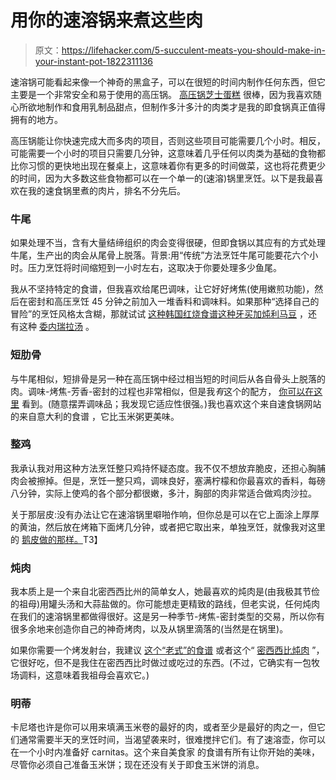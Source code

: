 # 用你的速溶锅来煮这些肉

> 原文：<https://lifehacker.com/5-succulent-meats-you-should-make-in-your-instant-pot-1822311136>

速溶锅可能看起来像一个神奇的黑盒子，可以在很短的时间内制作任何东西，但它主要是一个非常安全和易于使用的高压锅。 [高压锅芝士蛋糕](https://skillet.lifehacker.com/make-cheesecake-for-two-in-record-time-with-your-instan-1821065475#_ga=2.156189691.1728532035.1516634764-392757988.1502389723) 很棒，因为我喜欢随心所欲地制作和食用乳制品甜点，但制作多汁多汁的肉类才是我的即食锅真正值得拥有的地方。



高压锅能让你快速完成大而多肉的项目，否则这些项目可能需要几个小时。相反，可能需要一个小时的项目只需要几分钟，这意味着几乎任何以肉类为基础的食物都比你习惯的更快地出现在餐桌上，这意味着你有更多的时间做菜，这也将花费更少的时间，因为大多数这些食物都可以在一个单一的(速溶)锅里烹饪。以下是我最喜欢在我的速食锅里煮的肉片，排名不分先后。

### 牛尾

如果处理不当，含有大量结缔组织的肉会变得很硬，但即食锅以其应有的方式处理牛尾，生产出的肉会从尾骨上脱落。背景:用“传统”方法烹饪牛尾可能要花六个小时。压力烹饪将时间缩短到一小时左右，这取决于你要处理多少鱼尾。

我从不坚持特定的食谱，但我喜欢给尾巴调味，让它好好烤焦(使用嫩煎功能)，然后在密封和高压烹饪 45 分钟之前加入一堆香料和调味料。如果那种“选择自己的冒险”的烹饪风格太含糊，那就试试 [这种韩国红烧食谱](https://www.koreanbapsang.com/2017/03/pressure-cooker-braised-oxtail-kkorijjim.html)[这种牙买加炖利马豆](https://magicskillet.com/recipe/pressure-cooker-jamaican-oxtail-stew/) ，还有这种 [委内瑞拉汤](https://mommyshomecooking.com/instant-pot-venezuelan-oxtail-soup/) 。

### 短肋骨

与牛尾相似，短排骨是另一种在高压锅中经过相当短的时间后从各自骨头上脱落的肉。调味-烤焦-芳香-密封的过程也非常相似，但是我*有*这个的配方， [你可以在这里](https://skillet.lifehacker.com/cook-multiple-things-in-one-instant-pot-through-the-cle-1819410423) 看到。(随意摆弄调味品；我发现它适应性很强。)我也喜欢这个来自速食锅网站的来自意大利的食谱 ，它比玉米粥更美味。

### 整鸡

我承认我对用这种方法烹饪整只鸡持怀疑态度。我不仅不想放弃脆皮，还担心胸脯肉会被擦掉。但是，烹饪一整只鸡，调味良好，塞满柠檬和你最喜欢的香料，每磅八分钟，实际上使鸡的各个部分都很嫩，多汁，胸部的肉非常适合做鸡肉沙拉。

关于那层皮:没有办法让它在速溶锅里噼啪作响，但你总是可以在它上面涂上厚厚的黄油，然后放在烤箱下面烤几分钟，或者把它取出来，单独烹饪，就像我对这里的 [鹅皮做的那样。](https://lifehacker.com/you-should-cook-a-sous-vide-goose-this-christmas-1821535961)T3】

### 炖肉

我本质上是一个来自北密西西比州的简单女人，她最喜欢的炖肉是(由我极其节俭的祖母)用罐头汤和大蒜盐做的。你可能想走更精致的路线，但老实说，任何炖肉在我们的速溶锅里都做得很好。这是另一种季节-烤焦-密封类型的交易，所以你有很多余地来创造你自己的神奇烤肉，以及从锅里滴落的(当然是在锅里)。

如果你需要一个烤发射台，我建议 [这个“老式”的食谱](https://breadboozebacon.com/instant-pot-old-fashioned-pot-roast/) 或者这个“ [密西西比炖肉](https://www.simplyhappyfoodie.com/instant-pot-mississippi-pot-roast/) ”，它很好吃，但不是我住在密西西比时做过或吃过的东西。(不过，它确实有一包牧场调料，这意味着我祖母会喜欢它。)

### 明蒂

卡尼塔也许是你可以用来填满玉米卷的最好的肉，或者至少是最好的肉之一，但它们通常需要半天的烹饪时间，当渴望袭来时，很难搅拌它们。有了速溶壶，你可以在一个小时内准备好 carnitas。这个来自美食家 的食谱有所有让你开始的美味，尽管你必须自己准备玉米饼；现在还没有关于即食玉米饼的消息。